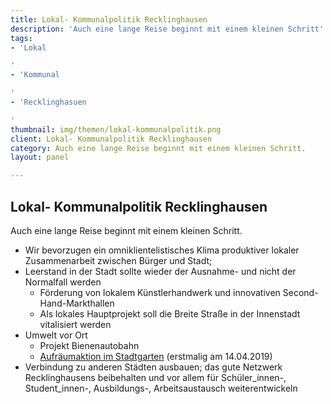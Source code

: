 ```yaml
---
title: Lokal- Kommunalpolitik Recklinghausen
description: 'Auch eine lange Reise beginnt mit einem kleinen Schritt'
tags:
- 'Lokal

'
- 'Kommunal

'
- 'Recklinghasuen

'
thumbnail: img/themen/lokal-kommunalpolitik.png
client: Lokal- Kommunalpolitik Recklinghausen
category: Auch eine lange Reise beginnt mit einem kleinen Schritt.
layout: panel

---
```

## Lokal- Kommunalpolitik Recklinghausen

Auch eine lange Reise beginnt mit einem kleinen Schritt.

* Wir bevorzugen ein omniklientelistisches Klima produktiver lokaler
  Zusammenarbeit zwischen Bürger und Stadt;
* Leerstand in der Stadt sollte wieder der Ausnahme- und nicht der
  Normalfall werden
  * Förderung von lokalem Künstlerhandwerk und innovativen
    Second-Hand-Markthallen
  * Als lokales Hauptprojekt soll die Breite Straße in der Innenstadt
    vitalisiert werden
* Umwelt vor Ort
  * Projekt Bienenautobahn
  * [Aufräumaktion im Stadtgarten](https://www.facebook.com/events/432895460795136/) (erstmalig am 14.04.2019)
* Verbindung zu anderen Städten ausbauen; das gute Netzwerk
  Recklinghausens beibehalten und vor allem für Schüler_innen-,
  Student_innen-, Ausbildungs-, Arbeitsaustausch weiterentwickeln